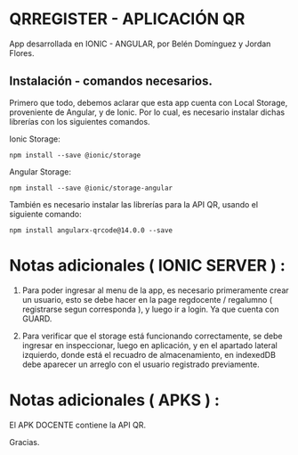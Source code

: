 # QRREGISTER - APLICACIÓN QR 

App desarrollada en IONIC - ANGULAR, por Belén Domínguez y Jordan Flores.

## Instalación - comandos necesarios. 

Primero que todo, debemos aclarar que esta app cuenta con Local Storage, proveniente de Angular, y de Ionic. Por lo cual, es necesario instalar dichas librerías con los siguientes comandos.

Ionic Storage: 

```
npm install --save @ionic/storage
```

Angular Storage: 
```
npm install --save @ionic/storage-angular
```


También es necesario instalar las librerías para la API QR, usando el siguiente comando:
```
npm install angularx-qrcode@14.0.0 --save
```

# Notas adicionales ( IONIC SERVER ) :

1.  Para poder ingresar al menu de la app, es necesario primeramente crear un usuario, esto se debe hacer en la page regdocente / regalumno ( registrarse segun corresponda ), y luego ir a login. Ya que cuenta con GUARD. 

2.	Para verificar que el storage está funcionando correctamente, se debe ingresar en inspeccionar, luego en aplicación, y en el apartado lateral izquierdo, donde está el recuadro de almacenamiento, en indexedDB debe aparecer un arreglo con el usuario registrado previamente.

# Notas adicionales ( APKS ) :

El APK DOCENTE contiene la API QR.

Gracias.
